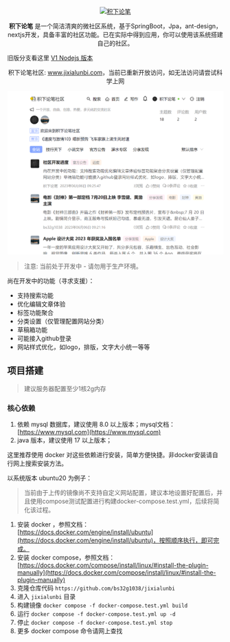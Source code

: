 <p align="center">
    <a href="http://www.jixialunbi.com" target="_blank" rel="noopener noreferrer">
        <img width="200" src="http://www.jixialunbi.com/_next/static/media/logo.ba0938f6.png" alt="积下论笔" />
    </a>
</p>

<p align="center"><b>积下论笔</b> 是一个简洁清爽的微社区系统，基于SpringBoot，Jpa，ant-design，nextjs开发，具备丰富的社区功能。已在实际中得到应用，你可以使用该系统搭建自己的社区。</p>

旧版分支看这里 [V1 Nodejs 版本](https://github.com/bs32g1038/jixialunbi/tree/v1)

<p align="center">
    积下论笔社区: <a href="http://www.jixialunbi.com" target="_blank" rel="noopener noreferrer">www.jixialunbi.com</a>，当前已重新开放访问，如无法访问请尝试科学上网
</p>

![社区首页](https://github.com/bs32g1038/jixialunbi/blob/main/screenshots/home.png?raw=true)

> 注意: 当前处于开发中 - 请勿用于生产环境。

尚在开发中的功能（寻求支援）：

* 支持搜索功能
* 优化编辑文章体验
* 标签功能聚合
* 分类设置（仅管理配置网站分类）
* 草稿箱功能
* 可能接入github登录
* 网站样式优化，如logo，排版，文字大小统一等等

## 项目搭建

> 建议服务器配置至少1核2g内存

### 核心依赖

1. 依赖 mysql 数据库，建议使用 8.0 以上版本；mysql文档：[https://www.mysql.com](https://www.mysql.com)
2. java 版本，建议使用 17 以上版本；

这里推荐使用 docker 对这些依赖进行安装，简单方便快捷。非docker安装请自行网上搜索安装方法。

以系统版本 ubuntu20 为例子：

> 当前由于上传的镜像尚不支持自定义网站配置，建议本地设置好配置后，并且使用compose测试配置进行构建docker-compose.test.yml，后续将简化该过程。

1. 安装 docker ，参照文档：[https://docs.docker.com/engine/install/ubuntu](https://docs.docker.com/engine/install/ubuntu)，按照顺序执行，即可完成。
2. 安装 docker compose，参照文档：[https://docs.docker.com/compose/install/linux/#install-the-plugin-manually](https://docs.docker.com/compose/install/linux/#install-the-plugin-manually)
3. 克隆仓库代码 `https://github.com/bs32g1038/jixialunbi`
4. 进入 `jixialunbi` 目录
5. 构建镜像 `docker compose -f docker-compose.test.yml build`
6. 运行 `docker compose -f docker-compose.test.yml up -d`
7. 停止 `docker compose -f docker-compose.test.yml stop`
8. 更多 docker compose 命令请网上查找
